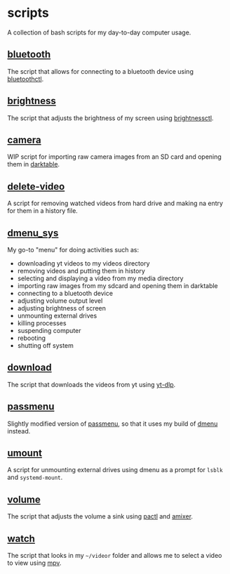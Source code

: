# scripts

A collection of bash scripts for my day-to-day computer usage.

## [bluetooth](./bluetooth)

The script that allows for connecting to a bluetooth device using [bluetoothctl](https://man.archlinux.org/man/extra/bluez-utils/bluetoothctl.1.en).

## [brightness](./brightness)

The script that adjusts the brightness of my screen using [brightnessctl](https://github.com/Hummer12007/brightnessctl).

## [camera](./camera)

WIP script for importing raw camera images from an SD card and opening them in [darktable](https://github.com/darktable-org/darktable).

## [delete-video](./delete-video)

A script for removing watched videos from hard drive and making na entry for them in a history file.

## [dmenu_sys](./dmenu_sys)

My go-to "menu" for doing activities such as:
- downloading yt videos to my videos directory
- removing videos and putting them in history
- selecting and displaying a video from my media directory
- importing raw images from my sdcard and opening them in darktable
- connecting to a bluetooth device
- adjusting volume output level
- adjusting brightness of screen
- unmounting external drives
- killing processes
- suspending computer
- rebooting
- shutting off system

## [download](./download)

The script that downloads the videos from yt using [yt-dlp](https://github.com/yt-dlp/yt-dlp).

## [passmenu](./passmenu)

Slightly modified version of [passmenu](https://git.zx2c4.com/password-store/tree/contrib/dmenu/passmenu), so that it uses my build of [dmenu](https://tools.suckless.org/dmenu/) instead.

## [umount](./umount)

A script for unmounting external drives using dmenu as a prompt for `lsblk` and `systemd-mount`.

## [volume](./volume)

The script that adjusts the volume a sink using [pactl](https://linux.die.net/man/1/pactl) and [amixer](https://linux.die.net/man/1/amixer).

## [watch](./watch)

The script that looks in my `~/videor` folder and allows me to select a video to view using [mpv](https://mpv.io/).

